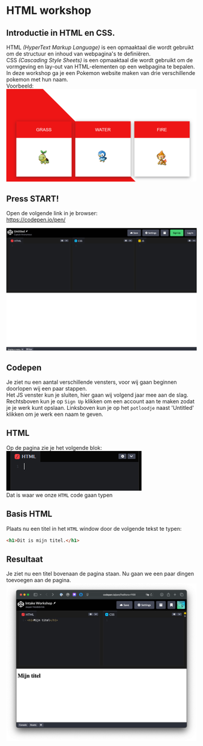 # HTML workshop

## Introductie in HTML en CSS.   
HTML _(HyperText Markup Language)_ is een opmaaktaal die wordt gebruikt om de structuur en inhoud van webpagina's te definiëren.  
CSS _(Cascading Style Sheets)_ is een opmaaktaal die wordt gebruikt om de vormgeving en lay-out van HTML-elementen op een webpagina te bepalen.
In deze workshop ga je een Pokemon website maken van drie verschillende pokemon met hun naam.  
Voorbeeld:
![einddoel.PNG](../img/einddoel.PNG)

## Press START!
Open de volgende link in je browser:  
https://codepen.io/pen/

![codepen](../img/codepen.png)

## Codepen 
Je ziet nu een aantal verschillende vensters, voor wij gaan beginnen doorlopen wij een paar stappen.   
Het JS venster kun je sluiten, hier gaan wij volgend jaar mee aan de slag.  
Rechtsboven kun je op ``Sign Up`` klikken om een account aan te maken zodat je je werk kunt opslaan.
Linksboven kun je op het ``potloodje`` naast 'Untitled' klikken om je werk een naam te geven.

## HTML
Op de pagina zie je het volgende blok:  
![htmlwindow](../img/htmlwindow.PNG)  
Dat is waar we onze `HTML` code gaan typen

## Basis HTML
Plaats nu een titel in het `HTML` window door de volgende tekst te typen:
```html
<h1>Dit is mijn titel.</h1>
```

## Resultaat
Je ziet nu een titel bovenaan de pagina staan.
Nu gaan we een paar dingen toevoegen aan de pagina.
![result1.png](../img/result1.png)
